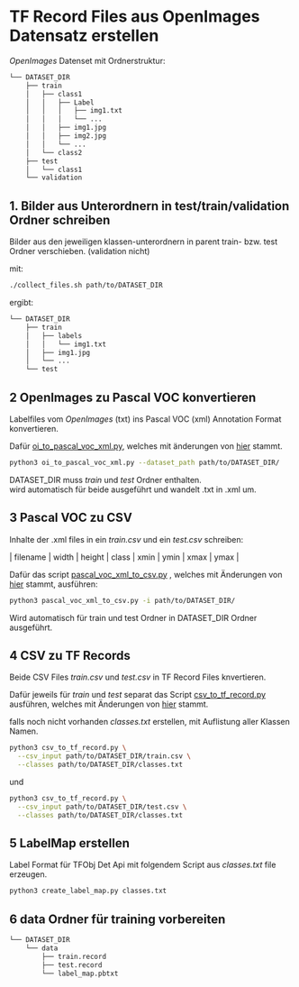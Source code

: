 # TF Record Files aus OpenImages Datensatz erstellen

*OpenImages* Datenset mit Ordnerstruktur:

```bash
└── DATASET_DIR
    ├── train
    │   ├── class1
    │   │   ├── Label
    │   │   │   ├── img1.txt
    │   │   │   └── ...
    │   │   ├── img1.jpg
    │   │   ├── img2.jpg
    │   │   └── ...
    │   └── class2
    ├── test
    │   └── class1
    └── validation
```

## 1. Bilder aus Unterordnern in test/train/validation Ordner schreiben

Bilder aus den jeweiligen klassen-unterordnern in parent train- bzw. test Ordner verschieben. (validation nicht)

mit:
```bash
./collect_files.sh path/to/DATASET_DIR
```

ergibt:
```bash
└── DATASET_DIR
    ├── train
    │   ├── labels
    │   │   └── img1.txt
    │   ├── img1.jpg
    │   └── ...
    └── test
```


## 2 OpenImages zu Pascal VOC konvertieren

Labelfiles vom *OpenImages* (txt) ins Pascal VOC (xml) Annotation
Format konvertieren.

Dafür [oi_to_pascal_voc_xml.py](oi_to_pascal_voc_xml.py), welches 
mit änderungen von [hier](https://github.com/AtriSaxena/OIDv4_to_VOC/blob/master/OIDv4_to_VOC.py) stammt.

```bash
python3 oi_to_pascal_voc_xml.py --dataset_path path/to/DATASET_DIR/
```

DATASET_DIR muss *train* und *test* Ordner enthalten.  
wird automatisch für beide ausgeführt und wandelt .txt in .xml um.


## 3 Pascal VOC zu CSV 

Inhalte der .xml files in ein *train.csv* und ein *test.csv*
schreiben:  

| filename | width | height | class | xmin | ymin | xmax | ymax |

Dafür das script [pascal_voc_xml_to_csv.py](pascal_voc_xml_to_csv.py) , welches mit Änderungen von [hier](https://github.com/datitran/raccoon_dataset/blob/master/xml_to_csv.py) stammt, ausführen:
```bash
python3 pascal_voc_xml_to_csv.py -i path/to/DATASET_DIR/
```

Wird automatisch für train und test Ordner in DATASET_DIR Ordner ausgeführt.


## 4 CSV zu TF Records

Beide CSV Files *train.csv* und *test.csv* in TF Record Files knvertieren.  

Dafür jeweils für *train* und *test* separat das Script [csv_to_tf_record.py](csv_to_tf_record.py) ausführen, 
welches mit Änderungen von [hier](https://github.com/datitran/raccoon_dataset/blob/master/generate_tfrecord.py) stammt.

falls noch nicht vorhanden *classes.txt* erstellen, mit Auflistung 
aller Klassen Namen.

```bash
python3 csv_to_tf_record.py \
  --csv_input path/to/DATASET_DIR/train.csv \
  --classes path/to/DATASET_DIR/classes.txt
```
und
```bash
python3 csv_to_tf_record.py \
  --csv_input path/to/DATASET_DIR/test.csv \
  --classes path/to/DATASET_DIR/classes.txt
```

## 5 LabelMap erstellen

Label Format für TFObj Det Api mit folgendem Script 
aus *classes.txt* file erzeugen.

```bash
python3 create_label_map.py classes.txt
```

## 6 data Ordner für training vorbereiten

```bash
└── DATASET_DIR
    └── data
        ├── train.record
        ├── test.record
        └── label_map.pbtxt
```



